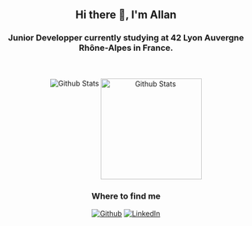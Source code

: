 <div align=center>
<h2>
  <strong>Hi there 👋, I'm Allan</strong>
</h2>
 <h3>Junior Developper currently studying at 42 Lyon Auvergne Rhône-Alpes in France.</h3>
</div>
<p align=center>
  <br>
  <br>
  <img align=center src="https://github-readme-stats.vercel.app/api?username=hor4tio&show_icons=true&theme=radical&hide_border=false" alt="Github Stats"/>
  <img align=top height=200 src="https://github-readme-stats.vercel.app/api/top-langs/?username=hor4tio&layout=compact&title_color=c9d1d9&icon_color=703cba&text_color=bdc5cd&bg_color=0d1117&hide_border=true" alt="Github Stats"/>
</p>
<h3 align=center>Where to find me</h3>
<p align=center><a href="https://github.com/hor4tio" target="_blank"><img alt="Github" src="https://img.shields.io/badge/GitHub-%2312100E.svg?&style=for-the-badge&logo=Github&logoColor=white" /></a> <a href="https://www.linkedin.com/in/allan-ganoun/" target="_blank"><img alt="LinkedIn" src="https://img.shields.io/badge/linkedin-%230077B5.svg?&style=for-the-badge&logo=linkedin&logoColor=white" /></a>
</p>
